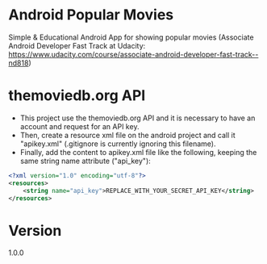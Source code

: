 # Android Popular Movies
Simple &amp; Educational Android App for showing popular movies (Associate Android Developer Fast Track at Udacity: https://www.udacity.com/course/associate-android-developer-fast-track--nd818)

# themoviedb.org API
- This project use the themoviedb.org API and it is necessary to have an account and request for an API key. 
- Then, create a resource xml file on the android project and call it "apikey.xml" (.gitignore is currently ignoring this filename).
- Finally, add the content to apikey.xml file like the following, keeping the same string name attribute ("api_key"):

```xml
<?xml version="1.0" encoding="utf-8"?>
<resources>
    <string name="api_key">REPLACE_WITH_YOUR_SECRET_API_KEY</string>
</resources>
```

# Version
1.0.0
